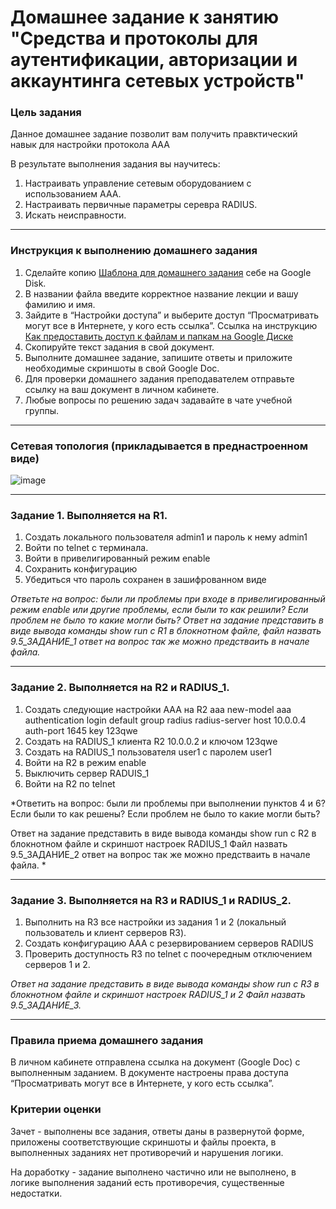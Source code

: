 # Домашнее задание к занятию "Средства и протоколы для аутентификации, авторизации и аккаунтинга сетевых устройств"


### Цель задания

Данное домашнее задание позволит вам получить правктический навык для настройки протокола ААА

В результате выполнения задания вы научитесь:  

1. Настраивать управление сетевым оборудованием с использованием ААА.
2. Настраивать первичные параметры серевра RADIUS.
3. Искать неисправности.

------

### Инструкция к выполнению домашнего задания

1. Сделайте копию [Шаблона для домашнего задания](https://docs.google.com/document/d/1youKpKm_JrC0UzDyUslIZW2E2bIv5OVlm_TQDvH5Pvs/edit) себе на Google Disk.
2. В названии файла введите корректное название лекции и вашу фамилию и имя.
3. Зайдите в “Настройки доступа” и выберите доступ “Просматривать могут все в Интернете, у кого есть ссылка”.  Ссылка на инструкцию [Как предоставить доступ к файлам и папкам на Google Диске](https://support.google.com/docs/answer/2494822?hl=ru&co=GENIE.Platform%3DDesktop)
4. Скопируйте текст задания в свой документ.
5. Выполните домашнее задание, запишите ответы и приложите необходимые скриншоты в свой Google Doc.
6. Для проверки домашнего задания преподавателем отправьте ссылку на ваш документ в личном кабинете.
7. Любые вопросы по решению задач задавайте в чате учебной группы.

---

### Сетевая топология (прикладывается в преднастроенном виде) 
![image](https://user-images.githubusercontent.com/71018632/187076193-b7034998-fdc6-4eaa-b47e-b76d8fa08815.png)

---
### Задание 1. Выполняется на R1.

1. Создать локального пользователя admin1 и пароль к нему admin1
2. Войти по telnet с терминала.
3. Войти в привелигированный режим enable
4. Сохранить конфигурацию
5. Убедиться что пароль сохранен в зашифрованном виде

*Ответьте на вопрос: были ли проблемы при входе в привелигированный режим enable или другие проблемы, если были то как решили? Если проблем не было то какие могли быть?
Ответ на задание представить в виде вывода команды show run с R1 в блокнотном файле, файл назвать 9.5_ЗАДАНИЕ_1 ответ на вопрос так же можно предстваить в начале файла.*

------

### Задание 2. Выполняется на R2 и RADIUS_1.

1. Создать следующие настройки AAA на R2
    aaa new-model
    aaa authentication login default group radius
	radius-server host 10.0.0.4 auth-port 1645 key 123qwe
2. Создать на RADIUS_1 клиента R2 10.0.0.2 и ключом 123qwe
3. Создать на RADIUS_1 пользователя user1 с паролем user1 
4. Войти на R2 в режим enable
5. Выключить сервер RADUIS_1
6. Войти на R2 по telnet


*Ответить на вопрос: были ли проблемы при выполнении пунктов 4 и 6? 
Если были то как решены?  Если проблем не было то какие могли быть?

Ответ на задание представить в виде вывода команды show run с R2 в блокнотном файле и скриншот настроек RADIUS_1
Файл назвать 9.5_ЗАДАНИЕ_2 ответ на вопрос так же можно предстваить в начале файла.
*

------

### Задание 3. Выполняется на R3 и RADIUS_1 и RADIUS_2.

1. Выполнить на R3 все настройки из задания 1 и 2 (локальный пользователь и клиент серверов R3).
2. Создать конфигурацию AAA с резервированием серверов RADIUS 
3. Проверить доступность R3 по telnet с поочередным отключением серверов 1 и 2.

*Ответ на задание представить в виде вывода команды show run с R3 в блокнотном файле и скриншот настроек RADIUS_1 и 2
Файл назвать 9.5_ЗАДАНИЕ_3.*

------

### Правила приема домашнего задания

В личном кабинете отправлена ссылка на документ (Google Doc) с выполненным заданием. В документе настроены права доступа “Просматривать могут все в Интернете, у кого есть ссылка”.

### Критерии оценки

Зачет - выполнены все задания, ответы даны в развернутой форме, приложены соответствующие скриншоты и файлы проекта, в выполненных заданиях нет противоречий и нарушения логики.

На доработку - задание выполнено частично или не выполнено, в логике выполнения заданий есть противоречия, существенные недостатки.
